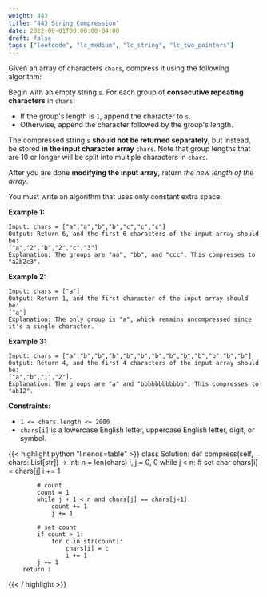 ```yaml
---
weight: 443
title: "443 String Compression"
date: 2022-09-01T00:00:00-04:00
draft: false
tags: ["leetcode", "lc_medium", "lc_string", "lc_two_pointers"]
---
```


Given an array of characters `chars`, compress it using the following algorithm:

Begin with an empty string `s`. For each group of **consecutive repeating characters** in `chars`:
- If the group's length is `1`, append the character to `s`.
- Otherwise, append the character followed by the group's length.

The compressed string `s` **should not be returned separately**, but instead, be stored **in the input character array** `chars`. Note that group lengths that are 10 or longer will be split into multiple characters in `chars`.

After you are done **modifying the input array**, return _the new length of the array_.

You must write an algorithm that uses only constant extra space.

**Example 1:**
```
Input: chars = ["a","a","b","b","c","c","c"]
Output: Return 6, and the first 6 characters of the input array should be:
["a","2","b","2","c","3"]
Explanation: The groups are "aa", "bb", and "ccc". This compresses to "a2b2c3".
```
**Example 2:**
```
Input: chars = ["a"]
Output: Return 1, and the first character of the input array should be:
["a"]
Explanation: The only group is "a", which remains uncompressed since it's a single character.
```
**Example 3:**
```
Input: chars = ["a","b","b","b","b","b","b","b","b","b","b","b","b"]
Output: Return 4, and the first 4 characters of the input array should be:
["a","b","1","2"].
Explanation: The groups are "a" and "bbbbbbbbbbbb". This compresses to "ab12".
```

**Constraints:**
- `1 <= chars.length <= 2000`
- `chars[i]` is a lowercase English letter, uppercase English letter, digit, or symbol.

<div class="tabs"></div>
<div class="tab-content">
<div id="python" class="lang">
{{< highlight python "linenos=table" >}}
class Solution:
    def compress(self, chars: List[str]) -> int:
        n = len(chars)
        i, j = 0, 0
        while j < n:
            # set char
            chars[i] = chars[j]
            i += 1

            # count
            count = 1
            while j + 1 < n and chars[j] == chars[j+1]:
                count += 1
                j += 1
            
            # set count
            if count > 1:
                for c in str(count):
                    chars[i] = c
                    i += 1
            j += 1
        return i
{{< / highlight >}}
</div>
</div>
